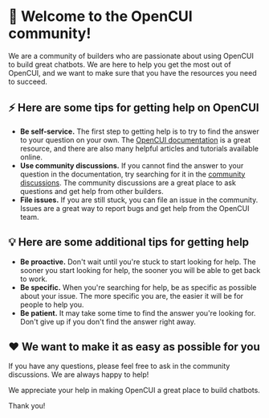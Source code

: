 # 🎉 Welcome to the OpenCUI community!

We are a community of builders who are passionate about using OpenCUI to build great chatbots. We are here to help you get the most out of OpenCUI, and we want to make sure that you have the resources you need to succeed.

## ⚡️ Here are some tips for getting help on OpenCUI

- **Be self-service.** The first step to getting help is to try to find the answer to your question on your own. The [OpenCUI documentation](https://opencui.io/essentials/) is a great resource, and there are also many helpful articles and tutorials available online.
- **Use community discussions.** If you cannot find the answer to your question in the documentation, try searching for it in the [community discussions](https://github.com/opencui/community/discussions). The community discussions are a great place to ask questions and get help from other builders.
- **File issues.** If you are still stuck, you can file an issue in the community. Issues are a great way to report bugs and get help from the OpenCUI team.

## 💡 Here are some additional tips for getting help

- **Be proactive.** Don't wait until you're stuck to start looking for help. The sooner you start looking for help, the sooner you will be able to get back to work.
- **Be specific.** When you're searching for help, be as specific as possible about your issue. The more specific you are, the easier it will be for people to help you.
- **Be patient.** It may take some time to find the answer you're looking for. Don't give up if you don't find the answer right away.

## ❤️ We want to make it as easy as possible for you

If you have any questions, please feel free to ask in the community discussions. We are always happy to help! 

We appreciate your help in making OpenCUI a great place to build chatbots. 

Thank you!
